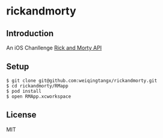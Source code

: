 # rickandmorty

## Introduction

An iOS Chanllenge
[Rick and Morty API](https://rickandmortyapi.com)

## Setup

```terminal
$ git clone git@github.com:weiqingtangx/rickandmorty.git
$ cd rickandmorty/RMapp
$ pod install
$ open RMApp.xcworkspace 
```

## License

MIT
